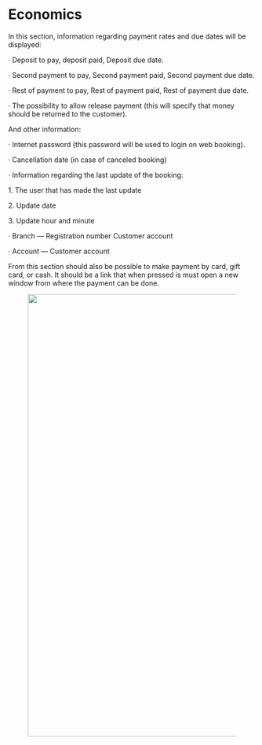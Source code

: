 # Economics

In this section, information regarding payment rates and due dates will be displayed:

· Deposit to pay, deposit paid, Deposit due date.

· Second payment to pay, Second payment paid, Second payment due date.

· Rest of payment to pay, Rest of payment paid, Rest of payment due date.

· The possibility to allow release payment (this will specify that money should be returned to the customer).

And other information:

· Internet password (this password will be used to login on web booking).

· Cancellation date (in case of canceled booking)

· Information regarding the last update of the booking:

1\. The user that has made the last update

2\. Update date

3\. Update hour and minute

· Branch — Registration number Customer account

· Account — Customer account

From this section should also be possible to make payment by card, gift card, or cash. It should be a link that when pressed is must open a new window from where the payment can be done.

<figure><img src="https://sonat.com/api/Document/Image/19670ef0-8b8a-4cda-8eb6-249681e07016/60a72aeb-a272-4428-a118-b6074b1b35b5/055f9e6a-1e8f-4b00-a685-f03c27defc33.webp?width=1864" alt="" width="900"><figcaption></figcaption></figure>
